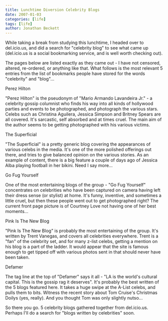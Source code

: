 ```yaml
---
title: Lunchtime Diversion Celebrity Blogs
date: 2007-01-03
categories: [life]
tags: [life]
author: Jonathan Beckett
---
```


While taking a break from studying this lunchtime, I headed over to del.icio.us, and did a search for "celebrity blog" to see what came up (del.icio.us is a social bookmarking service, and is well worth checking out).

The pages below are listed exactly as they came out - I have not censored, altered, re-ordered, or anything like that. What follows is the most relevant 5 entries from the list of bookmarks people have stored for the words "celebrity" and "blog"...

Perez Hilton

"Perez Hilton" is the pseudonym of "Mario Armando Lavandeira Jr." - a celebrity gossip columnist who finds his way into all kinds of hollywood parties and events to be photographed, and photograph the various stars. Celebs such as Christina Aguilera, Jessica Simpson and Britney Spears are all covered. It's sarcastic, self absorbed and at times cruel. The main aim of the author seems to be getting photographed with his various victims.

The Superficial

"The Superficial" is a pretty generic blog covering the appearances of various celebs in the media. It's one of the more polished offerings out there, and tries to give balanced opinion on the various stories. As an example of content, there is a big feature a couple of days ago of Jessica Alba playing football in her bikini. Need I say more...

Go Fug Yourself

One of the most entertaining blogs of the group - "Go Fug Yourself" concentrates on celebrities who have been captured on camera having left their dress sense (or stylist) at home. It's funny, inventive, and sometimes a little cruel, but then these people went out to get photographed right? The current front page picture is of Courtney Love not having one of her best moments...

Pink Is The New Blog

"Pink Is The New Blog" is probably the most entertaining of the group. It's written by Trent Vanegas, and covers all celebrities everywhere. Trent is a "fan" of the celebrity set, and for many z-list celebs, getting a mention on his blog is a part of the ladder. It would appear that the site is famous enough to get tipped off with various photos sent in that should never have been taken.

Defamer

The tag line at the top of "Defamer" says it all - "LA is the world's cultural capital. This is the gossip rag it deserves". It's probably the best written of the 5 blogs featured here. It takes a huge swipe at the A-List celebs, and pulls them to bits. Witness the recent story about Tom Cruise's Christmas Doilys (yes, really). And you thought Tom was only slightly nutso...

So there you go. 5 celebrity blogs gathered together from del.icio.us. Perhaps I'll do a search for "blogs written by celebrities" soon.